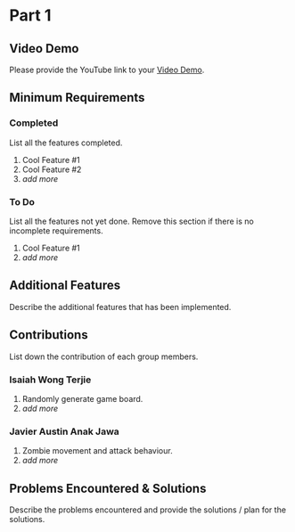 # Part 1

## Video Demo

Please provide the YouTube link to your [Video Demo](https://youtube.com).

## Minimum Requirements

### Completed

List all the features completed.

1. Cool Feature #1
2. Cool Feature #2
3. *add more*

### To Do

List all the features not yet done. Remove this section if there is no incomplete requirements.

1. Cool Feature #1
2. *add more*

## Additional Features

Describe the additional features that has been implemented.

## Contributions

List down the contribution of each group members.

### Isaiah Wong Terjie

1. Randomly generate game board.
2. *add more*

### Javier Austin Anak Jawa

1. Zombie movement and attack behaviour.
2. *add more*

## Problems Encountered & Solutions

Describe the problems encountered and provide the solutions / plan for the solutions.
